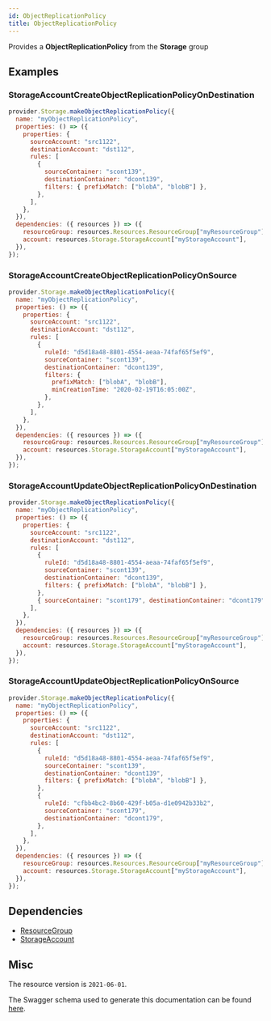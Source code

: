 ```yaml
---
id: ObjectReplicationPolicy
title: ObjectReplicationPolicy
---
```

Provides a **ObjectReplicationPolicy** from the **Storage** group
## Examples
### StorageAccountCreateObjectReplicationPolicyOnDestination
```js
provider.Storage.makeObjectReplicationPolicy({
  name: "myObjectReplicationPolicy",
  properties: () => ({
    properties: {
      sourceAccount: "src1122",
      destinationAccount: "dst112",
      rules: [
        {
          sourceContainer: "scont139",
          destinationContainer: "dcont139",
          filters: { prefixMatch: ["blobA", "blobB"] },
        },
      ],
    },
  }),
  dependencies: ({ resources }) => ({
    resourceGroup: resources.Resources.ResourceGroup["myResourceGroup"],
    account: resources.Storage.StorageAccount["myStorageAccount"],
  }),
});

```

### StorageAccountCreateObjectReplicationPolicyOnSource
```js
provider.Storage.makeObjectReplicationPolicy({
  name: "myObjectReplicationPolicy",
  properties: () => ({
    properties: {
      sourceAccount: "src1122",
      destinationAccount: "dst112",
      rules: [
        {
          ruleId: "d5d18a48-8801-4554-aeaa-74faf65f5ef9",
          sourceContainer: "scont139",
          destinationContainer: "dcont139",
          filters: {
            prefixMatch: ["blobA", "blobB"],
            minCreationTime: "2020-02-19T16:05:00Z",
          },
        },
      ],
    },
  }),
  dependencies: ({ resources }) => ({
    resourceGroup: resources.Resources.ResourceGroup["myResourceGroup"],
    account: resources.Storage.StorageAccount["myStorageAccount"],
  }),
});

```

### StorageAccountUpdateObjectReplicationPolicyOnDestination
```js
provider.Storage.makeObjectReplicationPolicy({
  name: "myObjectReplicationPolicy",
  properties: () => ({
    properties: {
      sourceAccount: "src1122",
      destinationAccount: "dst112",
      rules: [
        {
          ruleId: "d5d18a48-8801-4554-aeaa-74faf65f5ef9",
          sourceContainer: "scont139",
          destinationContainer: "dcont139",
          filters: { prefixMatch: ["blobA", "blobB"] },
        },
        { sourceContainer: "scont179", destinationContainer: "dcont179" },
      ],
    },
  }),
  dependencies: ({ resources }) => ({
    resourceGroup: resources.Resources.ResourceGroup["myResourceGroup"],
    account: resources.Storage.StorageAccount["myStorageAccount"],
  }),
});

```

### StorageAccountUpdateObjectReplicationPolicyOnSource
```js
provider.Storage.makeObjectReplicationPolicy({
  name: "myObjectReplicationPolicy",
  properties: () => ({
    properties: {
      sourceAccount: "src1122",
      destinationAccount: "dst112",
      rules: [
        {
          ruleId: "d5d18a48-8801-4554-aeaa-74faf65f5ef9",
          sourceContainer: "scont139",
          destinationContainer: "dcont139",
          filters: { prefixMatch: ["blobA", "blobB"] },
        },
        {
          ruleId: "cfbb4bc2-8b60-429f-b05a-d1e0942b33b2",
          sourceContainer: "scont179",
          destinationContainer: "dcont179",
        },
      ],
    },
  }),
  dependencies: ({ resources }) => ({
    resourceGroup: resources.Resources.ResourceGroup["myResourceGroup"],
    account: resources.Storage.StorageAccount["myStorageAccount"],
  }),
});

```
## Dependencies
- [ResourceGroup](../Resources/ResourceGroup.md)
- [StorageAccount](../Storage/StorageAccount.md)
## Misc
The resource version is `2021-06-01`.

The Swagger schema used to generate this documentation can be found [here](https://github.com/Azure/azure-rest-api-specs/tree/main/specification/storage/resource-manager/Microsoft.Storage/stable/2021-06-01/storage.json).
